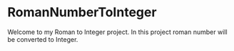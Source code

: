 # RomanNumberToInteger
Welcome to my Roman to Integer project. In this project roman number will be converted to Integer.
